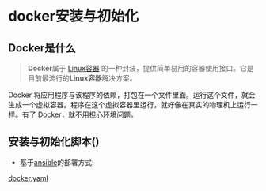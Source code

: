 # docker安装与初始化

## Docker是什么

> **Docker**属于 [Linux容器](https://www.ruanyifeng.com/blog/2018/02/docker-tutorial.html) 的一种封装，提供简单易用的容器使用接口。它是目前最流行的**Linux容器**解决方案。

Docker 将应用程序与该程序的依赖，打包在一个文件里面。运行这个文件，就会生成一个虚拟容器。程序在这个虚拟容器里运行，就好像在真实的物理机上运行一样。有了 Docker，就不用担心环境问题。


## 安装与初始化脚本()

- 基于[ansible](ansible.md)的部署方式:

[docker.yaml](//gist.githubusercontent.com/tudyzhb/64f8b650684c3816962452e2557dbb6e/raw/2fa54b78abaa4192894163e085387bccb4fbca47/docker.yaml ':include :type=code')
